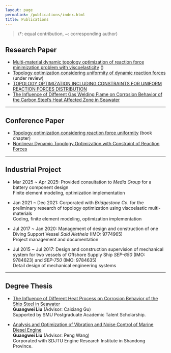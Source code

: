 ```yaml
---
layout: page
permalink: /publications/index.html
title: Publications
---
```


> (†: equal contribution, ~: corresponding author)

## Research Paper

- [Multi-material dynamic topology optimization of reaction force minimization problem with viscoelasticity]() ()
- [Topology optimization considering uniformity of dynamic reaction forces]() (under review)
- [TOPOLOGY OPTIMIZATION INCLUDING CONSTRAINTS FOR UNIFORM REACTION FORCES DISTRIBUTION](https://doi.org/10.2208/journalofjsce.24-15005)
- [The Influence of Different Gas Welding Flame on Corrosion Behavior of the Carbon Steel’s Heat Affected Zone in Seawater](https://doi.org/10.4028/www.scientific.net/AMR.1120-1121.1059)

---

## Conference Paper

- [Topology optimization considering reaction force uniformity]() (book chapter)
- [Nonlinear Dynamic Topology Optimization with Constraint of Reaction Forces](https://doi.org/10.1299/jsmecmd.2024.37.OS-0305)


---

## Industrial Project

- Mar 2025 ~ Apr 2025: Provided consultation to *Media Group* for a battery component design<br>
Finite element modeling, optimization implementation

- Jan 2021 ~ Dec 2021: Corporated with *Bridgestone Co.* for the preliminary research of topology optimization using viscoelastic multi-materials<br>
Coding, finite element modeling, optimization implementation

- Jul 2017 ~ Jan 2020: Management of design and construction of one Diving Support Vessel *Said Aletheia* (IMO: 9774965)<br>
Project management and documentation

- Jul 2015 ~ Jul 2017:  Design and construction supervision of mechanical system for two vessels of Offshore Supply Ship *SEP-650* (IMO: 9784623) and *SEP-750* (IMO: 9784635)<br>
Detail design of mechanical engineering systems

---

## Degree Thesis

- [The Influence of Different Heat Process on Corrosion Behavior of the Ship Steel in Seawater]()<br>**Guangwei Liu** (Advisor: Caixiang Gu)<br>
Supported by SMU Postgraduate Academic Talent Scholarship.

- [Analysis and Optimization of Vibration and Noise Control of Marine Diesel Engine]()<br>**Guangwei Liu** (Advisor: Peng Wang)<br>
Corporated with SDJTU Engine Research Institute in Shandong Province.